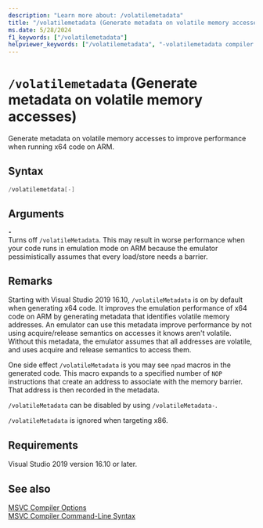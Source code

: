 ```yaml
---
description: "Learn more about: /volatilemetadata"
title: "/volatilemetadata (Generate metadata on volatile memory accesses)"
ms.date: 5/28/2024
f1_keywords: ["/volatilemetadata"]
helpviewer_keywords: ["/volatilemetadata", "-volatilemetadata compiler option", "/volatilemetadata compiler option", "volatilemetadata"]
---
```

# `/volatilemetadata` (Generate metadata on volatile memory accesses)

Generate metadata on volatile memory accesses to improve performance when running x64 code on ARM.

## Syntax

```cpp
/volatilemetdata[-]
```

## Arguments

**`-`**\
Turns off `/volatileMetadata`. This may result in worse performance when your code runs in emulation mode on ARM because the emulator pessimistically assumes that every load/store needs a barrier.

## Remarks

Starting with Visual Studio 2019 16.10, `/volatileMetadata` is on by default when generating x64 code. It improves the emulation performance of x64 code on ARM by generating metadata that identifies volatile memory addresses. An emulator can use this metadata improve performance by not using acquire/release semantics on accesses it knows aren't volatile. Without this metadata, the emulator assumes that all addresses are volatile, and uses acquire and release semantics to access them.

One side effect `/volatileMetadata` is you may see `npad` macros in the generated code. This macro expands to a specified number of `NOP` instructions that create an address to associate with the memory barrier. That address is then recorded in the metadata.

`/volatileMetadata` can be disabled by using `/volatileMetadata-`.

`/volatileMetadata` is ignored when targeting x86.

## Requirements

Visual Studio 2019 version 16.10 or later.

## See also

[MSVC Compiler Options](compiler-options.md)\
[MSVC Compiler Command-Line Syntax](compiler-command-line-syntax.md)
